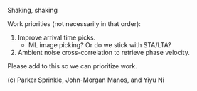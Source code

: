 Shaking, shaking

Work priorities (not necessarily in that order):
1) Improve arrival time picks.
    - ML image picking? Or do we stick with STA/LTA?
2) Ambient noise cross-correlation to retrieve phase velocity.

Please add to this so we can prioritize work.

(c) Parker Sprinkle, John-Morgan Manos, and Yiyu Ni

